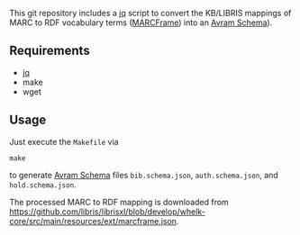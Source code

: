 This git repository includes a [jq] script to convert the KB/LIBRIS mappings of MARC to RDF vocabulary terms ([MARCFrame]) into an [Avram Schema]).

## Requirements

* [jq]
* make
* wget

## Usage

Just execute the `Makefile` via

    make

to generate [Avram Schema] files `bib.schema.json`, `auth.schema.json`, and `hold.schema.json`.

The processed MARC to RDF mapping is downloaded from <https://github.com/libris/librisxl/blob/develop/whelk-core/src/main/resources/ext/marcframe.json>.

[jq]: https://stedolan.github.io/jq/
[MARCFrame]: https://id.kb.se/marcframe/
[Avram Schema]: https://format.gbv.de/schema/avram/specification
